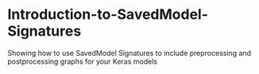 # Introduction-to-SavedModel-Signatures
Showing how to use SavedModel Signatures to include preprocessing and postprocessing graphs for your Keras models
